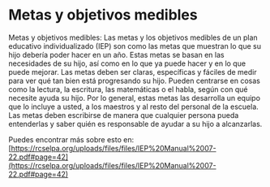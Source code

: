 # Metas y objetivos medibles
Metas y objetivos medibles: Las metas y los objetivos medibles de un plan educativo individualizado (IEP) son como las metas que muestran lo que su hijo debería poder hacer en un año. Estas metas se basan en las necesidades de su hijo, así como en lo que ya puede hacer y en lo que puede mejorar. Las metas deben ser claras, específicas y fáciles de medir para ver qué tan bien está progresando su hijo. Pueden centrarse en cosas como la lectura, la escritura, las matemáticas o el habla, según con qué necesite ayuda su hijo. Por lo general, estas metas las desarrolla un equipo que lo incluye a usted, a los maestros y al resto del personal de la escuela. Las metas deben escribirse de manera que cualquier persona pueda entenderlas y saber quién es responsable de ayudar a su hijo a alcanzarlas.

Puedes encontrar más sobre esto en: [https://rcselpa.org/uploads/files/files/IEP%20Manual%2007-22.pdf#page=42](https://rcselpa.org/uploads/files/files/IEP%20Manual%2007-22.pdf#page=42)
